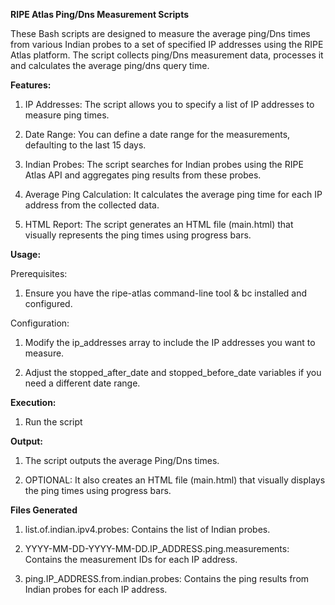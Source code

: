 **RIPE Atlas Ping/Dns Measurement Scripts**

These Bash scripts are designed to measure the average ping/Dns times from various Indian probes to a set of specified IP addresses using the RIPE Atlas platform. The script collects ping/Dns measurement data, processes it and calculates the average ping/dns query time.

**Features:**

1. IP Addresses: The script allows you to specify a list of IP addresses to measure ping times.

2. Date Range: You can define a date range for the measurements, defaulting to the last 15 days.

3. Indian Probes: The script searches for Indian probes using the RIPE Atlas API and aggregates ping results from these probes.

4. Average Ping Calculation: It calculates the average ping time for each IP address from the collected data.

5. HTML Report: The script generates an HTML file (main.html) that visually represents the ping times using progress bars.


**Usage:**

  Prerequisites:

  1. Ensure you have the ripe-atlas command-line tool & bc installed and configured.

  Configuration:

1.  Modify the ip_addresses array to include the IP addresses you want to measure.

2.  Adjust the stopped_after_date and stopped_before_date variables if you need a different date range.

**Execution:**

  1. Run the script

**Output:**

  1. The script outputs the average Ping/Dns times.

  2. OPTIONAL: It also creates an HTML file (main.html) that visually displays the ping times using progress bars.

**Files Generated**

   1. list.of.indian.ipv4.probes: Contains the list of Indian probes.

   2. YYYY-MM-DD-YYYY-MM-DD.IP_ADDRESS.ping.measurements: Contains the measurement IDs for each IP address.

   3. ping.IP_ADDRESS.from.indian.probes: Contains the ping results from Indian probes for each IP address.
